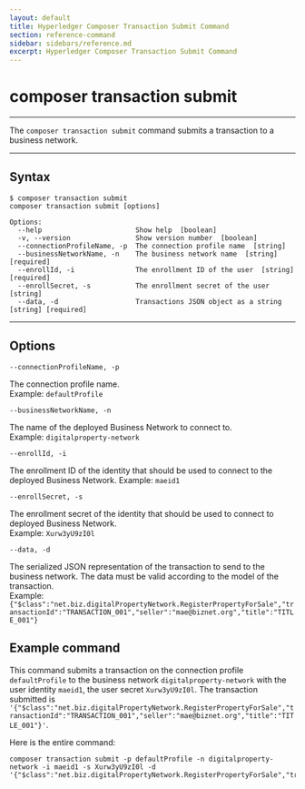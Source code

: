 ```yaml
---
layout: default
title: Hyperledger Composer Transaction Submit Command
section: reference-command
sidebar: sidebars/reference.md
excerpt: Hyperledger Composer Transaction Submit Command
---
```


# composer transaction submit

---

The `composer transaction submit` command submits a transaction to a business network.
<!-- There will be a link to a conceptual topic about transactions here when it's written. -->

---

## Syntax

```
$ composer transaction submit
composer transaction submit [options]

Options:
  --help                       Show help  [boolean]
  -v, --version                Show version number  [boolean]
  --connectionProfileName, -p  The connection profile name  [string]
  --businessNetworkName, -n    The business network name  [string] [required]
  --enrollId, -i               The enrollment ID of the user  [string] [required]
  --enrollSecret, -s           The enrollment secret of the user  [string]
  --data, -d                   Transactions JSON object as a string  [string] [required]
```
---
## Options

`--connectionProfileName, -p`

The connection profile name.  
Example: `defaultProfile`

`--businessNetworkName, -n`

The name of the deployed Business Network to connect to.  
Example:
`digitalproperty-network`

`--enrollId, -i`

The enrollment ID of the identity that should be used to connect to the deployed
Business Network.
Example: `maeid1`

`--enrollSecret, -s`

The enrollment secret of the identity that should be used to connect to deployed
Business Network.  
Example: `Xurw3yU9zI0l`

`--data, -d`

The serialized JSON representation of the transaction to send to the business network. The data must be valid according to the model of the transaction.  
Example: `{"$class":"net.biz.digitalPropertyNetwork.RegisterPropertyForSale","transactionId":"TRANSACTION_001","seller":"mae@biznet.org","title":"TITLE_001"}`

## Example command

This command submits a transaction on the connection profile `defaultProfile` to the business network `digitalproperty-network` with the user identity `maeid1`, the user secret `Xurw3yU9zI0l`. The transaction submitted is `'{"$class":"net.biz.digitalPropertyNetwork.RegisterPropertyForSale","transactionId":"TRANSACTION_001","seller":"mae@biznet.org","title":"TITLE_001"}'`.

Here is the entire command:

```
composer transaction submit -p defaultProfile -n digitalproperty-network -i maeid1 -s Xurw3yU9zI0l -d '{"$class":"net.biz.digitalPropertyNetwork.RegisterPropertyForSale","transactionId":"TRANSACTION_001","seller":"mae@biznet.org","title":"TITLE_001"}'
```
